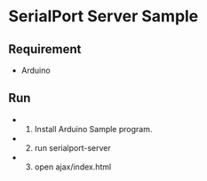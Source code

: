 SerialPort Server Sample
========================

Requirement
-----------
* Arduino


Run
---
- 1. Install Arduino Sample program.
- 2. run serialport-server
- 3. open ajax/index.html
